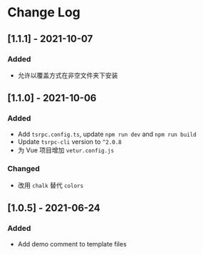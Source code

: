 # Change Log

## [1.1.1] - 2021-10-07
### Added
- 允许以覆盖方式在非空文件夹下安装

## [1.1.0] - 2021-10-06
### Added
- Add `tsrpc.config.ts`, update `npm run dev` and `npm run build`
- Update `tsrpc-cli` version to `^2.0.8`
- 为 Vue 项目增加 `vetur.config.js`
### Changed
- 改用 `chalk` 替代 `colors`

## [1.0.5] - 2021-06-24
### Added
- Add demo comment to template files